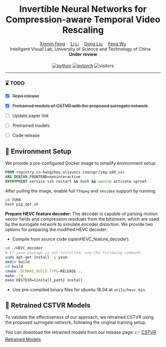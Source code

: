 
<div align="center">

<h1>Invertible Neural Networks for Compression-aware Temporal Video Rescaling</h1>



<div>
    <a href='https://scholar.google.com/citations?user=_6xtfHYAAAAJ&hl=en&oi=ao' target='_blank'>Xinmin Feng</a>&emsp;
    <a href='https://faculty.ustc.edu.cn/lil1/en/index.htm' target='_blank'>Li Li</a>&emsp;
    <a href='https://faculty.ustc.edu.cn/dongeliu/en/index.htm' target='_blank'>Dong Liu</a>&emsp;
    <a href='https://scholar.google.com/citations?user=5bInRDEAAAAJ&hl=en&oi=ao' target='_blank'>Feng Wu</a>
</div>
<div>
    Intelligent Visual Lab, University of Science and Technology of China &emsp; 
</div>

<div>
   <strong>Under review</strong>
</div>
<div>
    <h4 align="center">
    </h4>
</div>

<!-- [![icon](https://img.shields.io/badge/ArXiv-Paper-<COLOR>.svg)](https://arxiv.org/pdf/2504.18398)  -->
[![python](https://img.shields.io/badge/Python-3.9-3776AB?logo=python&logoColor=white)](https://www.python.org/downloads/release/python-3900/) [![pytorch](https://img.shields.io/badge/PyTorch-1.12.1-ee4c2c?logo=pytorch&logoColor=white)](https://pytorch.org/get-started/previous-versions/)
![visitors](https://visitor-badge.laobi.icu/badge?page_id=fengxinmin.TVRN_public)

---

</div>

### :hourglass: TODO
- [x] ~~Repo release~~
- [x] ~~Pretrained models of CSTVR with the proposed surrogate network~~
- [ ] Update paper link
- [ ] Pretrained models
- [ ] Code release


## :whale: Environment Setup

We provide a pre-configured Docker image to simplify environment setup:

```dockerfile
FROM registry.cn-hangzhou.aliyuncs.com/upr/img:add_vvc
ARG DEBIAN_FRONTEND=noninteractive
ENTRYPOINT service ssh restart && bash && source activate uprnet
```
After pulling the image, enable full `ffmpeg` and `skvideo` support by running:
```bash
cd TVRN
bash pip_opt.sh
```
**Prepare HEVC feature decoder:**
The decoder is capable of parsing motion vector fields and compression residuals from the bitstream, which are used by the surrogate network to simulate encoder distortion.
We provide two options for preparing the modified HEVC decoder:

- Compile from source code (openHEVC_feature_decoder).
```bash
cd ./HEVC_decoder
# If yasm package is not installed, use the following command. 
sudo apt-get install -y yasm
mkdir build
cd build
cmake -DCMAKE_BUILD_TYPE=RELEASE ..
make -j9
make DESTDIR={install_path} install
```
- Use pre-compiled binary files for ubuntu 18.04 at `utils/hevc.bin`. 

## :open_book: Retrained CSTVR Models
To validate the effectiveness of our approach, we retrained CSTVR using the proposed surrogate network, following the original training setup.

You can download the retrained models from our release page:
👉 [CSTVR Retrained Models](https://github.com/fengxinmin/TVRN_public/releases/tag/CSTVR)
